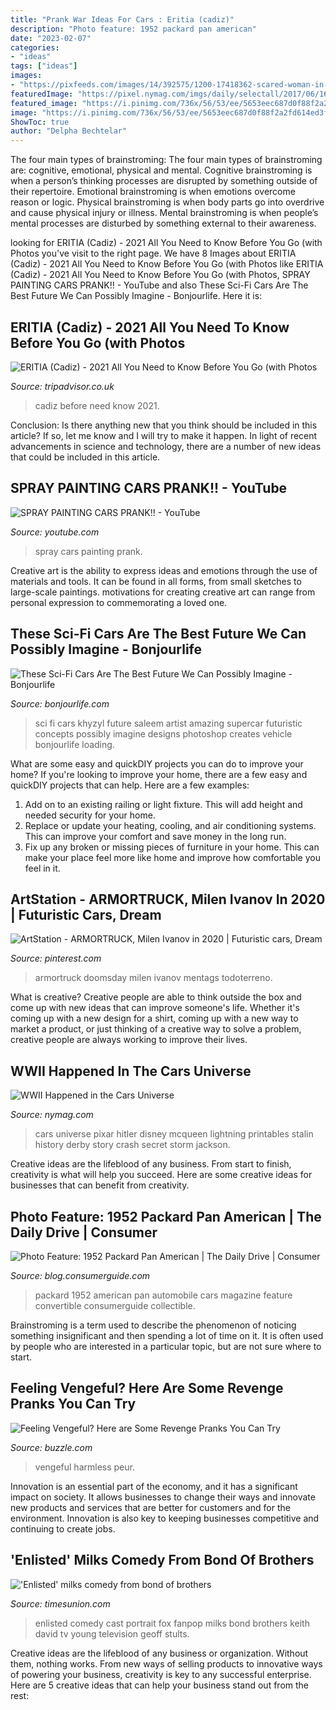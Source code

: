 ```yaml
---
title: "Prank War Ideas For Cars : Eritia (cadiz)"
description: "Photo feature: 1952 packard pan american"
date: "2023-02-07"
categories:
- "ideas"
tags: ["ideas"]
images:
- "https://pixfeeds.com/images/14/392575/1200-17418362-scared-woman-in-bathroom.jpg"
featuredImage: "https://pixel.nymag.com/imgs/daily/selectall/2017/06/16/16-cars-3.w330.h330.jpg"
featured_image: "https://i.pinimg.com/736x/56/53/ee/5653eec687d0f88f2a2fd614ed3f4e9b.jpg"
image: "https://i.pinimg.com/736x/56/53/ee/5653eec687d0f88f2a2fd614ed3f4e9b.jpg"
ShowToc: true
author: "Delpha Bechtelar"
---
```



The four main types of brainstroming:
The four main types of brainstroming are: cognitive, emotional, physical and mental. Cognitive brainstroming is when a person’s thinking processes are disrupted by something outside of their repertoire. Emotional brainstroming is when emotions overcome reason or logic. Physical brainstroming is when body parts go into overdrive and cause physical injury or illness. Mental brainstroming is when people’s mental processes are disturbed by something external to their awareness.

	

		
looking for ERITIA (Cadiz) - 2021 All You Need to Know Before You Go (with Photos you've visit to the right page. We have 8 Images about ERITIA (Cadiz) - 2021 All You Need to Know Before You Go (with Photos like ERITIA (Cadiz) - 2021 All You Need to Know Before You Go (with Photos, SPRAY PAINTING CARS PRANK!! - YouTube and also These Sci-Fi Cars Are The Best Future We Can Possibly Imagine - Bonjourlife. Here it is:
		
    
## ERITIA (Cadiz) - 2021 All You Need To Know Before You Go (with Photos

<img loading=lazy src="https://media-cdn.tripadvisor.com/media/photo-s/12/65/6d/a5/obra-de-pintura.jpg" onerror="this.onerror=null;this.src='https://tse4.mm.bing.net/th?id=OIP.qJfXrHRDiD5ctGSxANrCFAAAAA&amp;pid=15.1';" alt="ERITIA (Cadiz) - 2021 All You Need to Know Before You Go (with Photos">

_Source: tripadvisor.co.uk_

>cadiz before need know 2021. 

	

Conclusion: Is there anything new that you think should be included in this article? If so, let me know and I will try to make it happen.
In light of recent advancements in science and technology, there are a number of new ideas that could be included in this article.

    
## SPRAY PAINTING CARS PRANK!! - YouTube

<img loading=lazy src="https://i.ytimg.com/vi/LRP30mhqmnQ/maxresdefault.jpg" onerror="this.onerror=null;this.src='https://tse4.mm.bing.net/th?id=OIP.EW8YdS2o41DfTarCKID8ggHaEK&amp;pid=15.1';" alt="SPRAY PAINTING CARS PRANK!! - YouTube">

_Source: youtube.com_

>spray cars painting prank. 

	

Creative art is the ability to express ideas and emotions through the use of materials and tools. It can be found in all forms, from small sketches to large-scale paintings. motivations for creating creative art can range from personal expression to commemorating a loved one.

    
## These Sci-Fi Cars Are The Best Future We Can Possibly Imagine - Bonjourlife

<img loading=lazy src="https://www.bonjourlife.com/wp-content/uploads/2014/11/Saleem-Khyzyl-Uses-Only-Photoshop-to-Design-These-Futuristic-Cars-9.jpg" onerror="this.onerror=null;this.src='https://tse1.mm.bing.net/th?id=OIP.20IgK5SEzMhZv_EX1OzzCQHaE8&amp;pid=15.1';" alt="These Sci-Fi Cars Are The Best Future We Can Possibly Imagine - Bonjourlife">

_Source: bonjourlife.com_

>sci fi cars khyzyl future saleem artist amazing supercar futuristic concepts possibly imagine designs photoshop creates vehicle bonjourlife loading. 

	

What are some easy and quickDIY projects you can do to improve your home?
If you're looking to improve your home, there are a few easy and quickDIY projects that can help. Here are a few examples: 
1. Add on to an existing railing or light fixture. This will add height and needed security for your home.
2. Replace or update your heating, cooling, and air conditioning systems. This can improve your comfort and save money in the long run.
3. Fix up any broken or missing pieces of furniture in your home. This can make your place feel more like home and improve how comfortable you feel in it.

    
## ArtStation - ARMORTRUCK, Milen Ivanov In 2020 | Futuristic Cars, Dream

<img loading=lazy src="https://i.pinimg.com/736x/56/53/ee/5653eec687d0f88f2a2fd614ed3f4e9b.jpg" onerror="this.onerror=null;this.src='https://tse1.mm.bing.net/th?id=OIP.bT2kQZGvWagnG6b1U3SetwHaEK&amp;pid=15.1';" alt="ArtStation - ARMORTRUCK, Milen Ivanov in 2020 | Futuristic cars, Dream">

_Source: pinterest.com_

>armortruck doomsday milen ivanov mentags todoterreno. 

	

What is creative?
Creative people are able to think outside the box and come up with new ideas that can improve someone's life. Whether it's coming up with a new design for a shirt, coming up with a new way to market a product, or just thinking of a creative way to solve a problem, creative people are always working to improve their lives.

    
## WWII Happened In The Cars Universe

<img loading=lazy src="https://pixel.nymag.com/imgs/daily/selectall/2017/06/16/16-cars-3.w330.h330.jpg" onerror="this.onerror=null;this.src='https://tse2.mm.bing.net/th?id=OIP._fHMtQ-kqUAXExrufGu8AQAAAA&amp;pid=15.1';" alt="WWII Happened in the Cars Universe">

_Source: nymag.com_

>cars universe pixar hitler disney mcqueen lightning printables stalin history derby story crash secret storm jackson. 

	

Creative ideas are the lifeblood of any business. From start to finish, creativity is what will help you succeed. Here are some creative ideas for businesses that can benefit from creativity.

    
## Photo Feature: 1952 Packard Pan American | The Daily Drive | Consumer

<img loading=lazy src="https://blog.consumerguide.com/wp-content/uploads/sites/2/2013/04/52PKRD1.jpg" onerror="this.onerror=null;this.src='https://tse3.mm.bing.net/th?id=OIP.pzFuMOxDWMwB5ojqT0YBmwHaEA&amp;pid=15.1';" alt="Photo Feature: 1952 Packard Pan American | The Daily Drive | Consumer">

_Source: blog.consumerguide.com_

>packard 1952 american pan automobile cars magazine feature convertible consumerguide collectible. 

	

Brainstroming is a term used to describe the phenomenon of noticing something insignificant and then spending a lot of time on it. It is often used by people who are interested in a particular topic, but are not sure where to start.

    
## Feeling Vengeful? Here Are Some Revenge Pranks You Can Try

<img loading=lazy src="https://pixfeeds.com/images/14/392575/1200-17418362-scared-woman-in-bathroom.jpg" onerror="this.onerror=null;this.src='https://tse2.mm.bing.net/th?id=OIP.Pzy6R0gDwYPFvgoaNeeNfwHaFC&amp;pid=15.1';" alt="Feeling Vengeful? Here are Some Revenge Pranks You Can Try">

_Source: buzzle.com_

>vengeful harmless peur. 

	

Innovation is an essential part of the economy, and it has a significant impact on society. It allows businesses to change their ways and innovate new products and services that are better for customers and for the environment. Innovation is also key to keeping businesses competitive and continuing to create jobs.

    
## &#039;Enlisted&#039; Milks Comedy From Bond Of Brothers

<img loading=lazy src="https://s.hdnux.com/photos/25/56/65/5696832/3/1200x0.jpg" onerror="this.onerror=null;this.src='https://tse3.mm.bing.net/th?id=OIP.15aHeXc5NW2mHn0hgA_BtgHaKe&amp;pid=15.1';" alt="&#039;Enlisted&#039; milks comedy from bond of brothers">

_Source: timesunion.com_

>enlisted comedy cast portrait fox fanpop milks bond brothers keith david tv young television geoff stults. 

	

Creative ideas are the lifeblood of any business or organization. Without them, nothing works. From new ways of selling products to innovative ways of powering your business, creativity is key to any successful enterprise. Here are 5 creative ideas that can help your business stand out from the rest:

